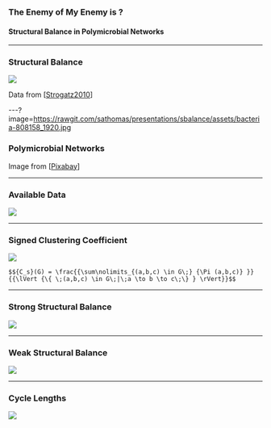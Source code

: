 ### The Enemy of My Enemy is ?
#### Structural Balance in Polymicrobial Networks

---

### Structural Balance

![](https://rawgit.com/sathomas/presentations/sbalance/assets/alliances.svg)

Data from [[Strogatz2010](https://opinionator.blogs.nytimes.com/2010/02/14/the-enemy-of-my-enemy/)]

---?image=https://rawgit.com/sathomas/presentations/sbalance/assets/bacteria-808158_1920.jpg

### Polymicrobial Networks

Image from [[Pixabay](https://pixabay.com/en/bacteria-electron-microscope-stained-808158/)]

---

### Available Data

![](https://rawgit.com/sathomas/presentations/sbalance/assets/o_graphs.svg)

---

### Signed Clustering Coefficient

![](https://rawgit.com/sathomas/presentations/sbalance/assets/o_c_s.svg)

`$${C_s}(G) = \frac{{\sum\nolimits_{(a,b,c) \in G\;} {\Pi (a,b,c)} }}{{\lVert {\{ \;(a,b,c) \in G\;|\;a \to b \to c\;\} } \rVert}}$$`

---

### Strong Structural Balance

![](https://rawgit.com/sathomas/presentations/sbalance/assets/o_cistrong.svg)

---

### Weak Structural Balance

![](https://rawgit.com/sathomas/presentations/sbalance/assets/o_ciweak.svg)

---

### Cycle Lengths

![](https://rawgit.com/sathomas/presentations/sbalance/assets/o_cilength.svg)

